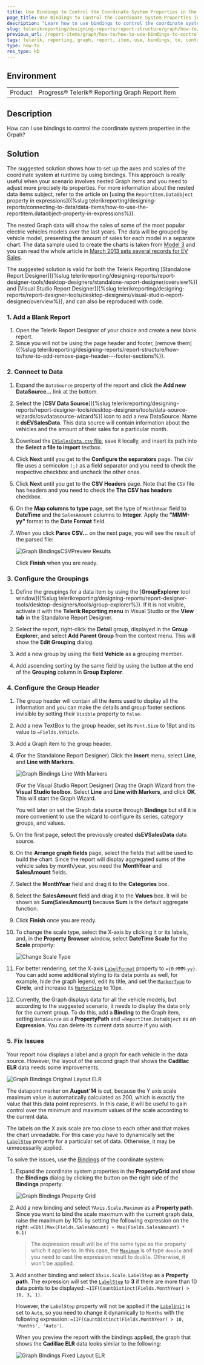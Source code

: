 ```yaml
---
title: Use Bindings to Control the Coordinate System Properties in the Graph
page_title: Use Bindings to Control the Coordinate System Properties in the Graph Report Item
description: "Learn how to use bindings to control the coordinate system properties in the Telerik Reporting Graph report item."
slug: telerikreporting/designing-reports/report-structure/graph/how-to/how-to-use-bindings-to-control-the-coordinate-system-properties
previous_url: /report-items/graph/how-to/how-to-use-bindings-to-control-the-coordinate-system-properties
tags: telerik, reporting, graph, report, item, use, bindings, to, control, coordinate, system, properties
type: how-to
res_type: kb
---
```


## Environment

<table>
	<tbody>
		<tr>
			<td>Product</td>
			<td>Progress® Telerik® Reporting Graph Report Item</td>
		</tr>
	</tbody>
</table>


## Description

How can I use bindings to control the coordinate system properties in the Grpah?

## Solution 

The suggested solution shows how to set up the axes and scales of the coordinate system at runtime by using bindings. This approach is really useful when your scenario involves nested Graph items and you need to adjust more precisely its properties. For more information about the nested data items subject, refer to the article on [using the `ReportItem.DataObject` property in expressions]({%slug telerikreporting/designing-reports/connecting-to-data/data-items/how-to-use-the-reportitem.dataobject-property-in-expressions%}). 

The nested Graph data will show the sales of some of the most popular electric vehicles models over the last years. The data will be grouped by vehicle model, presenting the amount of sales for each model in a separate chart. The data sample used to create the charts is taken from [Model 3](http://jpwhitenissanleaf.com/) and you can read the whole article in [March 2013 sets several records for EV Sales](http://jpwhitenissanleaf.com/2013/04/06/march-2013-sets-several-records-for-ev-sales/). 

The suggested solution is valid for both the Telerik Reporting [Standalone Report Designer]({%slug telerikreporting/designing-reports/report-designer-tools/desktop-designers/standalone-report-designer/overview%}) and [Visual Studio Report Designer]({%slug telerikreporting/designing-reports/report-designer-tools/desktop-designers/visual-studio-report-designer/overview%}), and can also be reproduced with code. 

### 1. Add a Blank Report

1. Open the Telerik Report Designer of your choice and create a new blank report. 
1. Since you will not be using the page header and footer, [remove them]({%slug telerikreporting/designing-reports/report-structure/how-to/how-to-add-remove-page-header---footer-sections%}).

### 2. Connect to Data 

1. Expand the `DataSource` property of the report and click the __Add new DataSource...__ link at the bottom. 

1. Select the [**CSV Data Source**]({%slug telerikreporting/designing-reports/report-designer-tools/desktop-designers/tools/data-source-wizards/csvdatasource-wizard%}) icon to add a new DataSource. Name it __dsEVSalesData__. This data source will contain information about the vehicles and the amount of their sales for a particular month. 

1. Download the [`EVSalesData.csv` file](http://blogs.telerik.com/docs/default-source/reporting/evsalesinus.csv?sfvrsn=2), save it locally, and insert its path into the **Select a file to import** textbox. 

1. Click __Next__ until you get to the __Configure the separators__ page. The `CSV` file uses a semicolon `(;)` as a field separator and you need to check the respective checkbox and uncheck the other ones. 

1. Click __Next__ until you get to the __CSV Headers__ page. Note that the `CSV` file has headers and you need to check the **The CSV has headers** checkbox. 

1. On the __Map columns to type__ page, set the type of `MonthYear` field to __DateTime__ and the `SalesAmount` columns to __Integer__. Apply the __"MMM-yy"__ format to the **Date Format** field. 

1. When you click __Parse CSV...__ on the next page, you will see the result of the parsed file: 

	![Graph BindingsCSVPreview Results](images/Graph/HowToUseBindingsToControlCoordSystemProperties/GraphBindingsCSVPreviewResults.png)

	Click __Finish__ when you are ready.

### 3. Configure the Groupings 

1. Define the groupings for a data item by using the [**GroupExplorer** tool window]({%slug telerikreporting/designing-reports/report-designer-tools/desktop-designers/tools/group-explorer%}). If it is not visible, activate it with the __Telerik Reporting menu__ in Visual Studio or the __View tab__ in the Standalone Report Designer. 

1. Select the report, right-click the __Detail__ group, displayed in the __Group Explorer__, and select **Add Parent Group** from the context menu. This will show the __Edit Grouping__ dialog. 

1. Add a new group by using the field __Vehicle__ as a grouping member. 

1. Add ascending sorting by the same field by using the button at the end of the **Grouping** column in __Group Explorer__. 

### 4. Configure the Group Header 

1. The group header will contain all the items used to display all the information and you can make the details and group footer sections invisible by setting their `Visible` property to `false`. 

1. Add a new TextBox to the group header, set its `Font.Size` to 18pt and its value to `=Fields.Vehicle`. 

1. Add a Graph item to the group header.

1. (For the Standalone Report Designer) Click the __Insert__ menu, select __Line__, and __Line with Markers__. 

	![Graph Bindings Line With Markers](images/Graph/HowToUseBindingsToControlCoordSystemProperties/GraphBindingsLineWithMarkers.png)

	(For the Visual Studio Report Designer) Drag the Graph Wizard from the __Visual Studio toolbox__. Select __Line__ and __Line with Markers__, and click __OK__. This will start the Graph Wizard. 

	You will later on set the Graph data source through __Bindings__ but still it is more convenient to use the wizard to configure its series, category groups, and values. 

1. On the first page, select the previously created __dsEVSalesData__ data source. 

1. On the __Arrange graph fields__ page, select the fields that will be used to build the chart. Since the report will display aggregated sums of the vehicle sales by month/year, you need the __MonthYear__ and __SalesAmount__ fields.

1. Select the __MonthYear__ field and drag it to the **Categories** box. 

1. Select the __SalesAmount__ field and drag it to the **Values** box. It will be shown as __Sum(SalesAmount)__ because __Sum__ is the default aggregate function. 

1. Click __Finish__ once you are ready. 

1. To change the scale type, select the X-axis by clicking it or its labels, and, in the **Property Browser** window, select __DateTime Scale__ for the __Scale__ property: 

	![Change Scale Type](images/Graph/HowToBarLineSeries/ChangeScaleType.png)

1. For better rendering, set the X-axis [`LabelFormat`](/reporting/api/Telerik.Reporting.GraphAxis#Telerik_Reporting_GraphAxis_LabelFormat) property to `={0:MMM-yy}`. You can add some additional styling to its data points as well, for example, hide the graph legend, edit its title, and set the [`MarkerType`](/reporting/api/Telerik.Reporting.LineSeries#Telerik_Reporting_LineSeries_MarkerType) to __Circle__, and increase its [`MarkerSize`](/reporting/api/Telerik.Reporting.LineSeries#Telerik_Reporting_LineSeries_MarkerSize) to 10px. 

1. Currently, the Graph displays data for all the vehicle models, but according to the suggested scenario, it needs to display the data only for the current group. To do this, add a __Binding__ to the Graph item, setting `DataSource` as a __PropertyPath__ and `=ReportItem.DataObject` as an __Expression__. You can delete its current data source if you wish. 

### 5. Fix Issues 

Your report now displays a label and a graph for each vehicle in the data source. However, the layout of the second graph that shows the **Cadillac ELR** data needs some improvements. 

![Graph Bindings Original Layout ELR](images/Graph/HowToUseBindingsToControlCoordSystemProperties/GraphBindingsOriginalLayout_ELR.png)

The datapoint marker on __August'14__ is cut, because the Y axis scale maximum value is automatically calculated as 200, which is exactly the value that this data point represents. In this case, it will be useful to gain control over the minimum and maximum values of the scale according to the current data. 

The labels on the X axis scale are too close to each other and that makes the chart unreadable. For this case you have to dynamically set the [`LabelStep`](/reporting/api/Telerik.Reporting.DateTimeScale#Telerik_Reporting_DateTimeScale_LabelStep) property for a particular set of data. Otherwise, it may be unnecessarily applied. 

To solve the issues, use the [Bindings](/reporting/api/Telerik.Reporting.GraphCoordinateSystem#Telerik_Reporting_GraphCoordinateSystem_Bindings) of the coordinate system: 

1. Expand the coordinate system properties in the __PropertyGrid__ and show the **Bindings** dialog by clicking the button on the right side of the __Bindings__ property.

	![Graph Bindings Property Grid](images/Graph/HowToUseBindingsToControlCoordSystemProperties/GraphBindingsPropertyGrid.png)

1. Add a new binding and select `YAxis.Scale.Maximum` as a __Property path__. Since you want to bind the scale maximum with the current graph data, raise the maximum by 10% by setting the following expression on the right: `=CDbl(Max(Fields.SalesAmount) + Max(Fields.SalesAmount) * 0.1)`

	>The expression result will be of the same type as the property which it applies to. In this case, the [`Maximum`](/reporting/api/Telerik.Reporting.NumericalScaleBase#Telerik_Reporting_NumericalScaleBase_Maximum) is of type  `double` and you need to cast the expression result to `double`. Otherwise, it won't be applied. 

1. Add another binding and select `XAxis.Scale.LabelStep` as a __Property path__. The expression will set the [`LabelStep`](/reporting/api/Telerik.Reporting.DateTimeScale#Telerik_Reporting_DateTimeScale_LabelStep) to __3__ if there are more than 10 data points to be displayed: `=IIF(CountDistinct(Fields.MonthYear) > 10, 3, 1)`. 

	However, the `LabelStep` property will not be applied if the [`LabelUnit`](/reporting/api/Telerik.Reporting.DateTimeScale#Telerik_Reporting_DateTimeScale_LabelUnit) is set to `Auto`, so you need to change it dynamically to `Months` with the following expression: `=IIF(CountDistinct(Fields.MonthYear) > 10, 'Months', 'Auto')`. 

	When you preview the report with the bindings applied, the graph that shows the **Cadillac ELR** data looks similar to the following: 

	![Graph Bindings Fixed Layout ELR](images/Graph/HowToUseBindingsToControlCoordSystemProperties/GraphBindingsFixedLayout_ELR.png)
